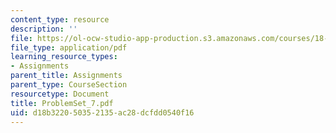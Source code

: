 ```yaml
---
content_type: resource
description: ''
file: https://ol-ocw-studio-app-production.s3.amazonaws.com/courses/18-04-complex-variables-with-applications-fall-1999/d18b322050352135ac28dcfdd0540f16_ProblemSet_7.pdf
file_type: application/pdf
learning_resource_types:
- Assignments
parent_title: Assignments
parent_type: CourseSection
resourcetype: Document
title: ProblemSet_7.pdf
uid: d18b3220-5035-2135-ac28-dcfdd0540f16
---
```

